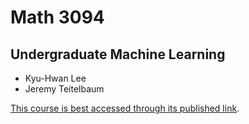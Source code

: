 # Math 3094 
## Undergraduate Machine Learning 

- Kyu-Hwan Lee
- Jeremy Teitelbaum

[This course is best accessed through its published link](https://jeremy9959.net/Math-3094-Spring-2021/).
